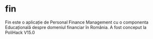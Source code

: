 # fin
Fin este o aplicație de Personal Finance Management cu o componenta Educațională despre domeniul financiar în România. A fost conceput la PoliHack V15.0
